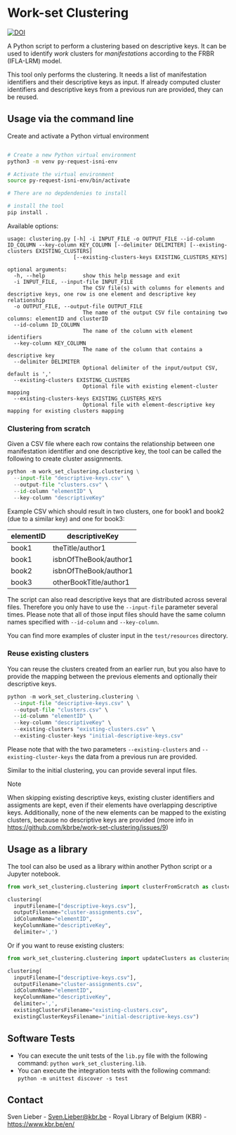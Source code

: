 # Work-set Clustering

[![DOI](https://zenodo.org/badge/705721988.svg)](https://zenodo.org/doi/10.5281/zenodo.10011416)

A Python script to perform a clustering based on descriptive keys.
It can be used to identify _work_ clusters for _manifestations_ according to the FRBR (IFLA-LRM) model.

This tool only performs the clustering. It needs a list of manifestation identifiers and their descriptive keys as input.
If already computed cluster identifiers and descriptive keys from a previous run are provided, they can be reused.


## Usage via the command line

Create and activate a Python virtual environment
```bash

# Create a new Python virtual environment
python3 -m venv py-request-isni-env

# Activate the virtual environment
source py-request-isni-env/bin/activate

# There are no depdendenies to install

# install the tool
pip install .
```

Available options:

```
usage: clustering.py [-h] -i INPUT_FILE -o OUTPUT_FILE --id-column ID_COLUMN --key-column KEY_COLUMN [--delimiter DELIMITER] [--existing-clusters EXISTING_CLUSTERS]
                     [--existing-clusters-keys EXISTING_CLUSTERS_KEYS]

optional arguments:
  -h, --help            show this help message and exit
  -i INPUT_FILE, --input-file INPUT_FILE
                        The CSV file(s) with columns for elements and descriptive keys, one row is one element and descriptive key relationship
  -o OUTPUT_FILE, --output-file OUTPUT_FILE
                        The name of the output CSV file containing two columns: elementID and clusterID
  --id-column ID_COLUMN
                        The name of the column with element identifiers
  --key-column KEY_COLUMN
                        The name of the column that contains a descriptive key
  --delimiter DELIMITER
                        Optional delimiter of the input/output CSV, default is ','
  --existing-clusters EXISTING_CLUSTERS
                        Optional file with existing element-cluster mapping
  --existing-clusters-keys EXISTING_CLUSTERS_KEYS
                        Optional file with element-descriptive key mapping for existing clusters mapping

```

### Clustering from scratch
Given a CSV file where each row contains the relationship
between one manifestation identifier and one descriptive key,
the tool can be called the following to create cluster assignments.

```python
python -m work_set_clustering.clustering \
  --input-file "descriptive-keys.csv" \
  --output-file "clusters.csv" \
  --id-column "elementID" \
  --key-column "descriptiveKey"
```

Example CSV which should result in two clusters, one for book1 and book2 (due to a similar key) and one for book3:

|elementID|descriptiveKey|
|---------|--------------|
|book1|theTitle/author1|
|book1|isbnOfTheBook/author1|
|book2|isbnOfTheBook/author1|
|book3|otherBookTitle/author1|

The script can also read descriptive keys that are distributed across several files.
Therefore you only have to use the `--input-file` parameter several times.
Please note that all of those input files should have the same column names specified with `--id-column` and `--key-column`.

You can find more examples of cluster input in the `test/resources` directory.

### Reuse existing clusters

You can reuse the clusters created from an earlier run,
but you also have to provide the mapping between the previous elements and optionally their descriptive keys.


```python
python -m work_set_clustering.clustering \
  --input-file "descriptive-keys.csv" \
  --output-file "clusters.csv" \
  --id-column "elementID" \
  --key-column "descriptiveKey" \
  --existing-clusters "existing-clusters.csv" \
  --existing-cluster-keys "initial-descriptive-keys.csv"
```

Please note that with the two parameters `--existing-clusters` and `--existing-cluster-keys`
the data from a previous run are provided.

Similar to the initial clustering, you can provide several input files.

> [!NOTE]
> When skipping existing descriptive keys, existing cluster identifiers and assigments are kept, even if their elements have overlapping descriptive keys. Additionally, none of the new elements can be mapped to the existing clusters, because no descriptive keys are provided (more info in https://github.com/kbrbe/work-set-clustering/issues/9)

## Usage as a library

The tool can also be used as a library within another Python script or a Jupyter notebook.

```python
from work_set_clustering.clustering import clusterFromScratch as clustering

clustering(
  inputFilename=["descriptive-keys.csv"],
  outputFilename="cluster-assignments.csv",
  idColumnName="elementID",
  keyColumnName="descriptiveKey",
  delimiter=',')
```

Or if you want to reuse existing clusters:

```python
from work_set_clustering.clustering import updateClusters as clustering

clustering(
  inputFilename=["descriptive-keys.csv"],
  outputFilename="cluster-assignments.csv",
  idColumnName="elementID",
  keyColumnName="descriptiveKey",
  delimiter=',',
  existingClustersFilename="existing-clusters.csv",
  existingClusterKeysFilename="initial-descriptive-keys.csv")
```

## Software Tests

* You can execute the unit tests of the `lib.py` file with the following command: `python work_set_clustering.lib`.
* You can execute the integration tests with the following command: `python -m unittest discover -s test`

## Contact

Sven Lieber - Sven.Lieber@kbr.be - Royal Library of Belgium (KBR) - https://www.kbr.be/en/

